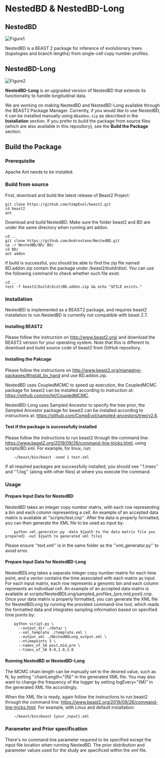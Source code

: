 # NestedBD & NestedBD-Long

## NestedBD  
![Figure1](https://github.com/Androstane/NestedBD/assets/31413803/4baea497-4bfc-4743-8d14-dfd0d3e6205e)  

NestedBD is a BEAST 2 package for inference of evolutionary trees (topologies and branch lengths) from single-cell copy number profiles.  

## NestedBD-Long  
![Figure2](https://github.com/user-attachments/assets/bb54fa25-2f44-459d-b6ac-c303ab8bf8a5)

**NestedBD-Long** is an upgraded version of NestedBD that extends its functionality to handle longitudinal data.

We are working on making NestedBD and NestedBD-Long available through the BEAST2 Package Manager. Currently, if you would like to use NestedBD, it can be installed manually using `BDaddon.zip` as described in the **Installation** section. If you prefer to build the package from source files (which are also available in this repository), see the **Build the Package** section.

## Build the Package 
### Prerequisite 
Apache Ant needs to be installed.

### Build from source
First, download and build the latest release of Beast2 Project: 

    git clone https://github.com/CompEvol/beast2.git
    cd beast2
    ant

Download and build NestedBD. Make sure the folder beast2 and BD are under the same directory when running ant addon. 

    cd ..
    git clone https://github.com/Androstane/NestedBD.git
    cp -r NestedBD/BD/ BD/
    cd BD/
    ant addon

If build is successful, you should be able to find the zip file named BD.addon.zip contain the package under /beast2/build/dist/. You can use the following command to check whether such file exist:

    cd ..
    test -f beast2/build/dist/BD.addon.zip && echo "$FILE exists."

### Installation

NestedBD is implemented as a BEAST2 package, and requires beast2 installation to run.NestedBD is currently not compatible with beast 2.7. 

#### Installing BEAST2
Please follow the instruction on http://www.beast2.org/ and download the BEAST2 version for your operating system. Note that this is different to download and build source code of beast2 from GitHub repository. 

#### Installing the Pakcage 
Please follow the instructions on http://www.beast2.org/managing-packages/#Install_by_hand and use BD.addon.zip.

NestedBD uses CoupledMCMC to speed up execution, the CoupledMCMC package for beast2 can be installed according to instruction at: https://github.com/nicfel/CoupledMCMC.

NestedBD-Long uses Sampled Ancestor to specify the tree prior, the Sampled Ancestor package for beast2 can be installed according to instructions at: https://github.com/CompEvol/sampled-ancestors/tree/v2.6.

#### Test if the package is successfully installed
Please follow the instructions to run beast2 through the command line: https://www.beast2.org/2019/09/26/command-line-tricks.html, using scripts/BD.xml. For example, for linux, run:

        ~/beast/bin/beast -seed 1 test.xml
        
If all required packages are successfully installed, you should see ''1.trees'' and ''1.log'' (along with other files) at where you execute the command. 

### Usage
#### Prepare Input Data for NestedBD
NestedBD takes an integer copy number matrix, with each row representing a bin and each column representing a cell. An example of an accepted data matrix is available at ''scripts/test.cnp''.
After the data is properly formatted, you can then generate the XML file to be used as input by: 

        python xml_generator.py -data ${path to the data matrix file you prepared} -out ${path to generated xml file}

Please ensure ''text.xml'' is in the same folder as the ''xml_generator.py'' to avoid error. 

#### Prepare Input Data for NestedBD-Long
NestedBDLong takes a separate integer copy number matrix for each time point, and a vector contains the time associated with each matrix as input. For each input matrix, each row represents a genomic bin and each column represents an individual cell. An example of an accepted data matrix is available at scripts/NestedBDLong/sampled_profiles_{pre,mid,post}.cnp. Once your data matrix is properly formatted, you can generate the XML file for NestedBDLong by running the provided command-line tool, which reads the formatted data and integrates sampling information based on specified time points by:

        python script.py \
          --output_dir ./data/ \
          --xml_template ./template.xml \
          --output_xml ./NestedBDLong_output.xml \
          --ntimepoints 3 \
          --names_of_SA post,mid,pre \
          --times_of_SA 0.0,1.0,3.0

    
#### Running NestedBD or NestedBD-Long
The MCMC chain length can be manually set to the desired value, such as N, by setting ''chainLength="{N}" in the generated XML file. You may also want to change the frequency of the logger by setting logEvery="{M}" in the generated XML file accordingly. 

When the XML file is ready, again follow the instructions to run beast2 through the command line: https://www.beast2.org/2019/09/26/command-line-tricks.html. For example, with Linux and default installation:

        ~/beast/bin/beast {your_input}.xml


### Parameter and Prior specification

There's no command line parameter required to be specified except the input file location when running NestedBD. The prior distribution and parameter values used for the study are specificed within the xml file. 

    


